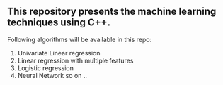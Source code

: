 ## This repository presents the machine learning techniques using C++.
Following algorithms will be available in this repo:

1. Univariate Linear regression
2. Linear regression with multiple features
3. Logistic regression
4. Neural Network
so on ..


